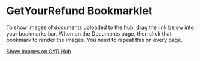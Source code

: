 # GetYourRefund Bookmarklet

To show images of documents uploaded to the hub, drag the link below into your bookmarks bar. When on the Documents page, then click that bookmark to render the images. You need to repeat this on every page.

<a href="javascript: (function() {
    var js = document.createElement('script');
    js.setAttribute('src', 'https://michaelaltmann.github.io/get-your-refund/hub-client-images.js');
    document.body.appendChild(js);
})();">Show Images on GYR Hub</a>
